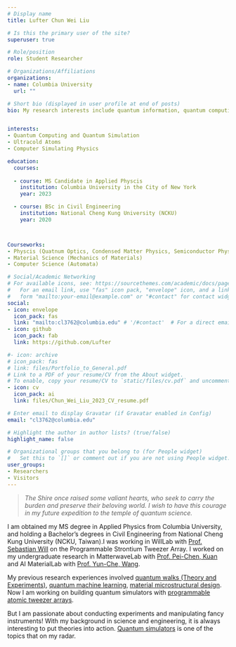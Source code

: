 ```yaml
---
# Display name
title: Lufter Chun Wei Liu

# Is this the primary user of the site?
superuser: true

# Role/position
role: Student Researcher

# Organizations/Affiliations
organizations:
- name: Columbia University
  url: ""

# Short bio (displayed in user profile at end of posts)
bio: My research interests include quantum information, quantum computing, computer simulating physics.


interests:
- Quantum Computing and Quantum Simulation
- Ultracold Atoms
- Computer Simulating Physics

education:
  courses:
  
  - course: MS Candidate in Applied Physcis
    institution: Columbia University in the City of New York
    year: 2023

  - course: BSc in Civil Engineering
    institution: National Cheng Kung University (NCKU)
    year: 2020



Courseworks:
- Physcis (Quatnum Optics, Condensed Matter Physics, Semiconductor Physics and Fabrication, Laser Physics)
- Material Science (Mechanics of Materials) 
- Computer Science (Automata)

# Social/Academic Networking
# For available icons, see: https://sourcethemes.com/academic/docs/page-builder/#icons
#   For an email link, use "fas" icon pack, "envelope" icon, and a link in the
#   form "mailto:your-email@example.com" or "#contact" for contact widget.
social:
- icon: envelope
  icon_pack: fas
  link: "mailto:cl3762@columbia.edu" # '/#contact'  # For a direct email link, use "mailto:test@example.org".
- icon: github
  icon_pack: fab
  link: https://github.com/Lufter

#- icon: archive
# icon_pack: fas
# link: files/Portfolio_to_General.pdf
# Link to a PDF of your resume/CV from the About widget.
# To enable, copy your resume/CV to `static/files/cv.pdf` and uncomment the lines below.
- icon: cv
  icon_pack: ai
  link: files/Chun_Wei_Liu_2023_CV_resume.pdf

# Enter email to display Gravatar (if Gravatar enabled in Config)
email: "cl3762@columbia.edu"

# Highlight the author in author lists? (true/false)
highlight_name: false

# Organizational groups that you belong to (for People widget)
#   Set this to `[]` or comment out if you are not using People widget.
user_groups:
- Researchers
- Visitors
---
```


>*The Shire once raised some valiant hearts, who seek to carry the burden and preserve their beloving world. I wish to have this courage in my future expedition to the temple of quantum science.*

I am obtained my MS degree in Applied Physics from Columbia University, and holding a Bachelor’s degrees in Civil Engineering from National Cheng Kung University (NCKU, Taiwan).I was working in WillLab with [Prof. Sebastian Will](https://www.will-lab.com/) on the Programmable Strontium Tweezer Array. I worked on my undergraduate research in MatterwaveLab with [Prof. Pei-Chen, Kuan](https://thelm2005.wixsite.com/website) and AI MaterialLab with [Prof. Yun-Che, Wang](http://myweb.ncku.edu.tw/~yunche/). 

My previous research experiences involved [quantum walks (Theory and Experiments)](https://lufteracademy.netlify.app/project/mwqw/), [quantum machine learning](https://lufteracademy.netlify.app/project/ibmq-camp-2020/), [material microstructural design](https://lufteracademy.netlify.app/project/microdesign/). Now I am working on building quantum simulators with [programmable atomic tweezer arrays](https://lufteracademy.netlify.app/project/tweesr/).

But I am passionate about conducting experiments and manipulating fancy instruments! With my background in science and engineering, it is always interesting to put theories into action. [Quantum simulators](https://quantum-journal.org/papers/q-2020-09-21-327/pdf/) is one of the topics that on my radar. 
